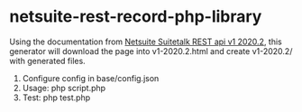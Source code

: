 # netsuite-rest-record-php-library

Using the documentation from [Netsuite Suitetalk REST api v1 2020.2](https://system.netsuite.com/help/helpcenter/en_US/APIs/REST_API_Browser/record/v1/2020.2/index.html), this generator will download the page into v1-2020.2.html and create v1-2020.2/ with generated files.

1. Configure config in base/config.json
2. Usage: php script.php
3. Test: php test.php
